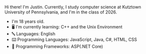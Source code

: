 

<!--
**JustinCostenbader/JustinCostenbader** is a ✨ _special_ ✨ repository because its `README.md` (this file) appears on your GitHub profile.

Here are some ideas to get you started:

- 🔭 I’m currently working on ...
- 🌱 I’m currently learning ...
- 👯 I’m looking to collaborate on ...
- 🤔 I’m looking for help with ...
- 💬 Ask me about ...
- 📫 How to reach me: ...
- 😄 Pronouns: ...
- ⚡ Fun fact: ...
-->

Hi there! I'm Justin. Currently, I study computer science at Kutztown University of Pennsylvania, and I'm in the class of 2026.

-  I'm 18 years old.
- 🖥️ I'm currently learning: C++ and the Unix Environment
- 🔤 Languages: English
- ⌨️ Programming Languages: JavaScript, Java, C#, HTML, CSS
- 🔢 Programming Frameworks: ASP(.NET Core)
